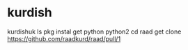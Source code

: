 # kurdish
kurdishuk
ls
pkg instal get
python
python2
cd raad
get clone https://github.com/raadkurd/raad/pull/1
